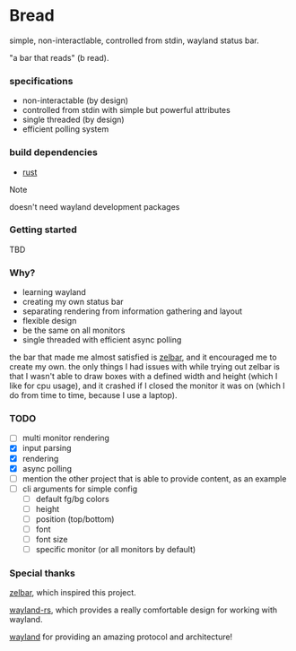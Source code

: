 # Bread
simple, non-interactlable, controlled from stdin, wayland status bar.

"a bar that reads" (b read).

### specifications
 - non-interactable (by design)
 - controlled from stdin with simple but powerful attributes
 - single threaded (by design)
 - efficient polling system

### build dependencies
 - [rust](https://rust-lang.org)
> [!NOTE]
> doesn't need wayland development packages

### Getting started
TBD

### Why?
 - learning wayland
 - creating my own status bar
 - separating rendering from information gathering and layout
 - flexible design
 - be the same on all monitors
 - single threaded with efficient async polling

the bar that made me almost satisfied is [zelbar](https://sr.ht/~novakane/zelbar/), and it encouraged me to create my own.
the only things I had issues with while trying out zelbar is that I wasn't able to draw boxes with a defined width and height (which I like for cpu usage), and it crashed if I closed the monitor it was on (which I do from time to time, because I use a laptop).

### TODO
 - [ ] multi monitor rendering
 - [x] input parsing
 - [x] rendering
 - [x] async polling
 - [ ] mention the other project that is able to provide content, as an example
 - [ ] cli arguments for simple config
    - [ ] default fg/bg colors
    - [ ] height
    - [ ] position (top/bottom)
    - [ ] font
    - [ ] font size
    - [ ] specific monitor (or all monitors by default)

### Special thanks
[zelbar](https://sr.ht/~novakane/zelbar/), which inspired this project.

[wayland-rs](https://github.com/Smithay/wayland-rs), which provides a really comfortable design for working with wayland.

[wayland](https://wayland.freedesktop.org) for providing an amazing protocol and architecture!
